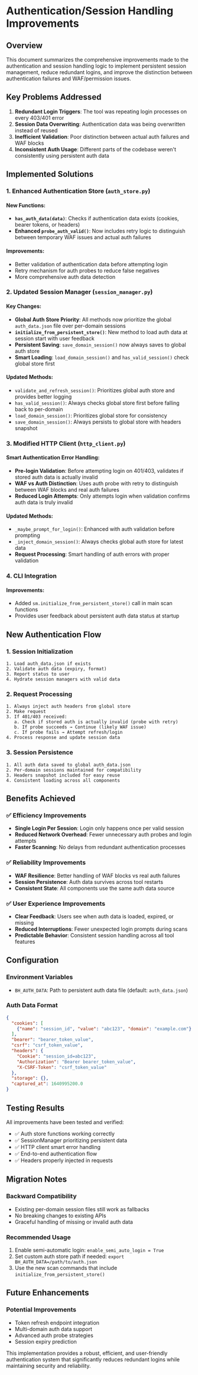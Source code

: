 # Authentication/Session Handling Improvements

## Overview
This document summarizes the comprehensive improvements made to the authentication and session handling logic to implement persistent session management, reduce redundant logins, and improve the distinction between authentication failures and WAF/permission issues.

## Key Problems Addressed

1. **Redundant Login Triggers**: The tool was repeating login processes on every 403/401 error
2. **Session Data Overwriting**: Authentication data was being overwritten instead of reused
3. **Inefficient Validation**: Poor distinction between actual auth failures and WAF blocks
4. **Inconsistent Auth Usage**: Different parts of the codebase weren't consistently using persistent auth data

## Implemented Solutions

### 1. Enhanced Authentication Store (`auth_store.py`)

#### New Functions:
- **`has_auth_data(data)`**: Checks if authentication data exists (cookies, bearer tokens, or headers)
- **Enhanced `probe_auth_valid()`**: Now includes retry logic to distinguish between temporary WAF issues and actual auth failures

#### Improvements:
- Better validation of authentication data before attempting login
- Retry mechanism for auth probes to reduce false negatives
- More comprehensive auth data detection

### 2. Updated Session Manager (`session_manager.py`)

#### Key Changes:
- **Global Auth Store Priority**: All methods now prioritize the global `auth_data.json` file over per-domain sessions
- **`initialize_from_persistent_store()`**: New method to load auth data at session start with user feedback
- **Persistent Saving**: `save_domain_session()` now always saves to global auth store
- **Smart Loading**: `load_domain_session()` and `has_valid_session()` check global store first

#### Updated Methods:
- `validate_and_refresh_session()`: Prioritizes global auth store and provides better logging
- `has_valid_session()`: Always checks global store first before falling back to per-domain
- `load_domain_session()`: Prioritizes global store for consistency
- `save_domain_session()`: Always persists to global store with headers snapshot

### 3. Modified HTTP Client (`http_client.py`)

#### Smart Authentication Error Handling:
- **Pre-login Validation**: Before attempting login on 401/403, validates if stored auth data is actually invalid
- **WAF vs Auth Distinction**: Uses auth probe with retry to distinguish between WAF blocks and real auth failures
- **Reduced Login Attempts**: Only attempts login when validation confirms auth data is truly invalid

#### Updated Methods:
- `_maybe_prompt_for_login()`: Enhanced with auth validation before prompting
- `_inject_domain_session()`: Always checks global auth store for latest data
- **Request Processing**: Smart handling of auth errors with proper validation

### 4. CLI Integration

#### Improvements:
- Added `sm.initialize_from_persistent_store()` call in main scan functions
- Provides user feedback about persistent auth data status at startup

## New Authentication Flow

### 1. Session Initialization
```
1. Load auth_data.json if exists
2. Validate auth data (expiry, format)
3. Report status to user
4. Hydrate session managers with valid data
```

### 2. Request Processing
```
1. Always inject auth headers from global store
2. Make request
3. If 401/403 received:
   a. Check if stored auth is actually invalid (probe with retry)
   b. If probe succeeds → Continue (likely WAF issue)
   c. If probe fails → Attempt refresh/login
4. Process response and update session data
```

### 3. Session Persistence
```
1. All auth data saved to global auth_data.json
2. Per-domain sessions maintained for compatibility
3. Headers snapshot included for easy reuse
4. Consistent loading across all components
```

## Benefits Achieved

### ✅ Efficiency Improvements
- **Single Login Per Session**: Login only happens once per valid session
- **Reduced Network Overhead**: Fewer unnecessary auth probes and login attempts
- **Faster Scanning**: No delays from redundant authentication processes

### ✅ Reliability Improvements
- **WAF Resilience**: Better handling of WAF blocks vs real auth failures
- **Session Persistence**: Auth data survives across tool restarts
- **Consistent State**: All components use the same auth data source

### ✅ User Experience Improvements
- **Clear Feedback**: Users see when auth data is loaded, expired, or missing
- **Reduced Interruptions**: Fewer unexpected login prompts during scans
- **Predictable Behavior**: Consistent session handling across all tool features

## Configuration

### Environment Variables
- `BH_AUTH_DATA`: Path to persistent auth data file (default: `auth_data.json`)

### Auth Data Format
```json
{
  "cookies": [
    {"name": "session_id", "value": "abc123", "domain": "example.com"}
  ],
  "bearer": "bearer_token_value",
  "csrf": "csrf_token_value",
  "headers": {
    "Cookie": "session_id=abc123",
    "Authorization": "Bearer bearer_token_value",
    "X-CSRF-Token": "csrf_token_value"
  },
  "storage": {},
  "captured_at": 1640995200.0
}
```

## Testing Results

All improvements have been tested and verified:
- ✅ Auth store functions working correctly
- ✅ SessionManager prioritizing persistent data
- ✅ HTTP client smart error handling
- ✅ End-to-end authentication flow
- ✅ Headers properly injected in requests

## Migration Notes

### Backward Compatibility
- Existing per-domain session files still work as fallbacks
- No breaking changes to existing APIs
- Graceful handling of missing or invalid auth data

### Recommended Usage
1. Enable semi-automatic login: `enable_semi_auto_login = True`
2. Set custom auth store path if needed: `export BH_AUTH_DATA=/path/to/auth.json`
3. Use the new scan commands that include `initialize_from_persistent_store()`

## Future Enhancements

### Potential Improvements
- Token refresh endpoint integration
- Multi-domain auth data support
- Advanced auth probe strategies
- Session expiry prediction

This implementation provides a robust, efficient, and user-friendly authentication system that significantly reduces redundant logins while maintaining security and reliability.